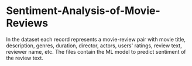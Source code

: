 # Sentiment-Analysis-of-Movie-Reviews

In the dataset each record represents a movie-review pair with movie title, description, genres, duration, director, actors, users' ratings, review text, reviewer name, etc. The files contain the ML model to predict sentiment of the review text.
